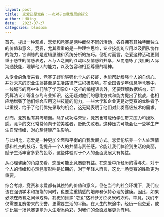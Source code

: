 ```yaml
---
layout: post
title:  恋爱还是竞赛：一次对于自我发展的辩论
author: LHQing
date:   2023-07-27
categories: blossom
---
```


首先，提出一种观点，恋爱和竞赛是两种截然不同的活动，各自拥有其独特而独立的价值和意义。竞赛，尤其看重的是一种理性思维，专业技能的应用以及团队协作的能力，它训练的是逻辑思维和系统分析的技巧。但相对而言，恋爱这种活动更侧重于感性的情感表达，人与人之间的互动以及情感的共享，从而磨练了我们的人际沟通技能，理解他人的能力，以及包容和相互尊重的精神。

从专业的角度来看，竞赛无疑能够强化个人的技能，也能帮助增强个人的自信心，并对未来的职业生涯甚至是生活路径产生积极影响。在全国青少年信息学竞赛中，一线城市的高中生们除了学习像C++这样的编程语言外，还要理解数据结构，研究算法设计等复杂的专业知识。这无疑对他们的思维方式和能力提出了挑战，也相应地增强了他们综合应用这些技能的能力。一些大学和企业更是对竞赛的优胜者予以重视，给予了他们优先录取的机会，这无疑表明了他们对此类高级技术的需求。

然而，竞赛也有其阴暗面。除了成功与荣誉，竞赛也可能给学生带来压力和挫败感。竞争的文化常常倾向于赞美胜者，贬低失败者。这种压力可能会让一些学生产生自卑情绪，对心理健康产生影响。

与此相比，恋爱是一种更加全面和平衡的自我发展方式。恋爱能培养一个人处理情感和社交的技巧，能提升一个人的共情与责任感。它能让我们体验到生活的美丽，赋予生活丰富多彩的色彩，这些体验对于个人的全面发展大有裨益。

从心理健康的角度来看，恋爱可能比竞赛更有益。在恋爱中所经历的得与失，对于个人的情绪和心理健康影响是长期的，对于年轻人而言，这比一场竞赛的胜败更为重要。

综合考虑，竞赛和恋爱都有其独特的价值和意义。但在当今的社会环境下，我们应该在强调学术和技能的同时，也要注重情感的培养和保持心理的健康。因此，如果必须在两者之间做选择，我更加推崇"恋爱"这种多方位发展的方式。毕竟，我们不仅需要竞赛带来的荣誉，更需要生活的平衡。在人生的旅途中，经历一段恋爱，或许比赢一场竞赛更能为人生增添色彩，对我们的全面发展更为有利。